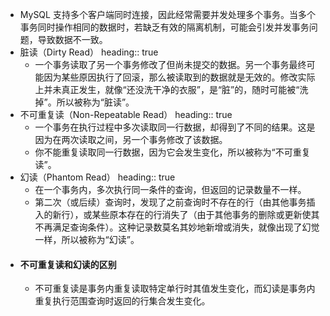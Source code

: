 - MySQL 支持多个客户端同时连接，因此经常需要并发处理多个事务。当多个事务同时操作相同的数据时，若缺乏有效的隔离机制，可能会引发并发事务问题，导致数据不一致。
- 脏读（Dirty Read）
  heading:: true
	- 一个事务读取了另一个事务修改了但尚未提交的数据。另一个事务最终可能因为某些原因执行了回滚，那么被读取到的数据就是无效的。修改实际上并未真正发生，就像“还没洗干净的衣服”，是“脏”的，随时可能被“洗掉”。所以被称为“脏读”。
- 不可重复读（Non-Repeatable Read）
  heading:: true
	- 一个事务在执行过程中多次读取同一行数据，却得到了不同的结果。这是因为在两次读取之间，另一个事务修改了该数据。
	- 你不能重复读取同一行数据，因为它会发生变化，所以被称为“不可重复读”。
- 幻读（Phantom Read）
  heading:: true
	- 在一个事务内，多次执行同一条件的查询，但返回的记录数量不一样。
	- 第二次（或后续）查询时，发现了之前查询时不存在的行（由其他事务插入的新行），或某些原本存在的行消失了（由于其他事务的删除或更新使其不再满足查询条件）。这种记录数莫名其妙地新增或消失，就像出现了幻觉一样，所以被称为“幻读”。
- #### 不可重复读和幻读的区别
	- 不可重复读是事务内重复读取特定单行时其值发生变化，而幻读是事务内重复执行范围查询时返回的行集合发生变化。